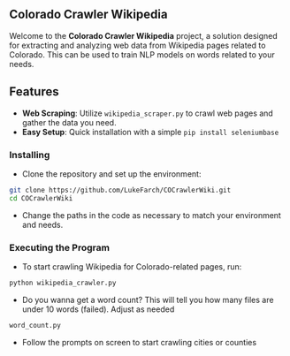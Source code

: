 ## Colorado Crawler Wikipedia

Welcome to the **Colorado Crawler Wikipedia** project, a solution designed for extracting and analyzing web data from Wikipedia pages related to Colorado. This can be used to train NLP models on words related to your needs.

## Features

- **Web Scraping**: Utilize `wikipedia_scraper.py` to crawl web pages and gather the data you need.
- **Easy Setup**: Quick installation with a simple `pip install seleniumbase` 


### Installing

- Clone the repository and set up the environment:

```bash
git clone https://github.com/LukeFarch/COCrawlerWiki.git
cd COCrawlerWiki
```

- Change the paths in the code as necessary to match your environment and needs.

### Executing the Program

- To start crawling Wikipedia for Colorado-related pages, run:

```bash
python wikipedia_crawler.py
```
- Do you wanna get a word count? This will tell you how many files are under 10 words (failed). Adjust as needed
```bash
word_count.py
```
- Follow the prompts on screen to start crawling cities or counties

